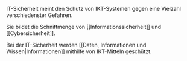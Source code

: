 IT-Sicherheit meint den Schutz von IKT-Systemen gegen eine Vielzahl verschiedenster Gefahren.

Sie bildet die Schnittmenge von [[Informationssicherheit]] und [[Cybersicherheit]].

Bei der IT-Sicherheit werden [[Daten, Informationen und Wissen|Informationen]] mithilfe von IKT-Mitteln geschützt.